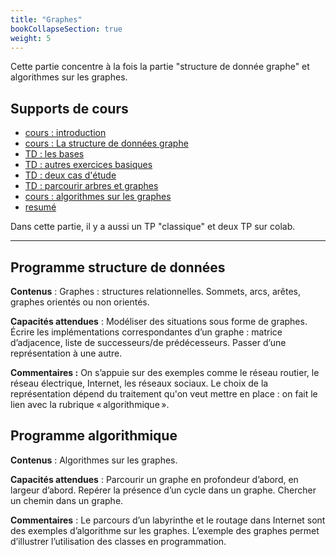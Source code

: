 ```yaml
---
title: "Graphes"
bookCollapseSection: true
weight: 5
---
```


Cette partie concentre à la fois la partie "structure de donnée graphe"
et algorithmes sur les graphes.

## Supports de cours


* [cours : introduction](intro)
* [cours : La structure de données graphe](cours_sd)
* [TD : les bases](td_1)
* [TD : autres exercices basiques](td_2)
* [TD : deux cas d'étude](td_3)
* [TD : parcourir arbres et graphes](td_4)
* [cours : algorithmes sur les graphes](cours_algo)
* [resumé](resume)

Dans cette partie, il y a aussi un TP "classique" et deux TP sur colab.

---

## Programme structure de données

**Contenus** : Graphes : structures relationnelles. Sommets, arcs, arêtes,
graphes orientés ou non orientés.

**Capacités attendues** : Modéliser des situations sous forme de graphes.
Écrire les implémentations correspondantes d’un graphe : matrice d’adjacence,
liste de successeurs/de prédécesseurs. Passer d’une représentation à
une autre.

**Commentaires :** On s’appuie sur des exemples comme le réseau routier, le
réseau électrique, Internet, les réseaux sociaux. Le choix de la représentation
dépend du traitement qu'on veut mettre en place : on fait le lien avec la
rubrique « algorithmique ».

## Programme algorithmique

**Contenus** : Algorithmes sur les graphes.

**Capacités attendues** : Parcourir un graphe en profondeur d’abord, en largeur
d’abord. Repérer la présence d’un cycle dans un graphe. Chercher un chemin dans
un graphe.

**Commentaires** : Le parcours d’un labyrinthe et le routage dans Internet sont
des exemples d’algorithme sur les graphes. L’exemple des graphes permet
d’illustrer l’utilisation des classes en programmation.


